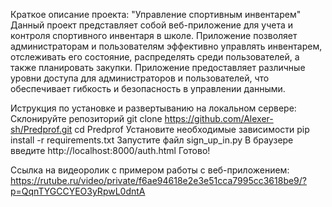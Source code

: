 Краткое описание проекта: "Управление спортивным инвентарем"
Данный проект представляет собой веб-приложение для учета и контроля спортивного инвентаря в школе. Приложение позволяет администраторам и пользователям эффективно управлять инвентарем, отслеживать его состояние, распределять среди пользователей, а также планировать закупки. Приложение предоставляет различные уровни доступа для администраторов и пользователей, что обеспечивает гибкость и безопасность в управлении данными.

Иструкция по установке и развертыванию на локальном сервере:
Склонируйте репозиторий
git clone https://github.com/Alexer-sh/Predprof.git
cd Predprof
Установите необходимые зависимости
pip install -r requirements.txt
Запустите файл
sign_up_in.py
В браузере введите
http://localhost:8000/auth.html
Готово!

Ссылка на видеоролик с примером работы с веб-приложением:
https://rutube.ru/video/private/f6ae94618e2e3e51cca7995cc3618be9/?p=QqnTYGCCYEO3yRpwL0dntA
